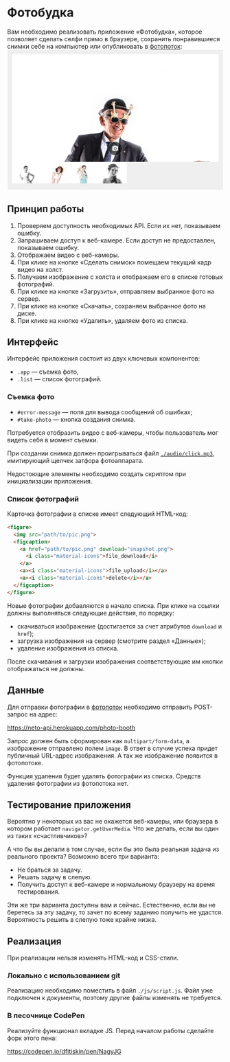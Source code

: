 Фотобудка
===

Вам необходимо реализовать приложение «Фотобудка», которое позволяет сделать селфи прямо в браузере, сохранить понравившиеся снимки себе на компьютер или опубликовать в [фотопоток](https://neto-api.herokuapp.com/hj/5.1/photobooth/):
![Фотобудка](./res/preview.png)

## Принцип работы

1. Проверяем доступность необходимых API. Если их нет, показываем ошибку.
2. Запрашиваем доступ к веб-камере. Если доступ не предоставлен, показываем ошибку.
3. Отображаем видео с веб-камеры.
4. При клике на кнопке «Сделать снимок» помещаем текущий кадр видео на холст.
5. Получаем изображение с холста и отображаем его в списке готовых фотографий.
6. При клике на кнопке «Загрузить», отправляем выбранное фото на сервер.
7. При клике на кнопке «Скачать», сохраняем выбранное фото на диске.
8. При клике на кнопке «Удалить», удаляем фото из списка.

## Интерфейс

Интерфейс приложения состоит из двух ключевых компонентов:
- `.app` — съемка фото,
- `.list` — список фотографий.

### Съемка фото

- `#error-message` — поля для вывода сообщений об ошибках;
- `#take-photo` — кнопка создания снимка.

Потребуется отобразить видео с веб-камеры, чтобы пользователь мог видеть себя в момент съемки.

При создании снимка должен проигрываться файл [`./audio/click.mp3`](https://raw.githubusercontent.com/netology-code/hj-homeworks/master/media/photo-booth/audio/click.mp3), имитирующий щелчек затфора фотоаппарата.

Недостоющие элементы необходимо создать скриптом при инициализации приложения.

### Список фотографий

Карточка фотографии в списке имеет следующий HTML-код:
```html
<figure>
  <img src="path/to/pic.png">
  <figcaption>
    <a href="path/to/pic.png" download="snapshot.png">
      <i class="material-icons">file_download</i>
    </a>
    <a><i class="material-icons">file_upload</i></a>
    <a><i class="material-icons">delete</i></a>
  </figcaption>
</figure>
```

Новые фотографии добавляются в начало списка. При клике на ссылки должны выполняться следующие действия, по порядку:
- скачиваться изображение (достигается за счет атрибутов `download` и `href`);
- загрузка изображения на сервер (смотрите раздел «Данные»);
- удаление изображения из списка.

После скачивания и загрузки изображения соответствующие им кнопки отображаться не должны.

## Данные

Для отправки фотографии в [фотопоток](https://neto-api.herokuapp.com/hj/5.1/photobooth/) необходимо отправить POST-запрос на адрес:

https://neto-api.herokuapp.com/photo-booth

Запрос должен быть сформирован как `multipart/form-data`, а изображение отправлено полем `image`. В ответ в случие успеха придет публичный URL-адрес изображения. А так же изображение появится в фотопотоке.

Функция удаления будет удалять фотографии из списка. Средств удаления фотографии из фотопотока нет.

## Тестирование приложения

Вероятно у некоторых из вас не окажется веб-камеры, или браузера в котором работает `navigator.getUserMedia`. Что же делать, если вы один из таких «счастливчиков»?

А что бы вы делали в том случае, если бы это была реальная задача из реального проекта? Возможно всего три варианта:
- Не браться за задачу.
- Решать задачу в слепую.
- Получить доступ к веб-камере и нормальному браузеру на время тестирования.

Эти же три варианта доступны вам и сейчас. Естественно, если вы не беретесь за эту задачу, то зачет по всему заданию получить не удастся. Вероятность решить в слепую тоже крайне низка.

## Реализация

При реализации нельзя изменять HTML-код и CSS-стили.

### Локально с использованием git

Реализацию необходимо поместить в файл `./js/script.js`. Файл уже подключен к документы, поэтому другие файлы изменять не требуется.

### В песочнице CodePen

Реализуйте функционал вкладке JS. Перед началом работы сделайте форк этого пена:

https://codepen.io/dfitiskin/pen/NagyJG
